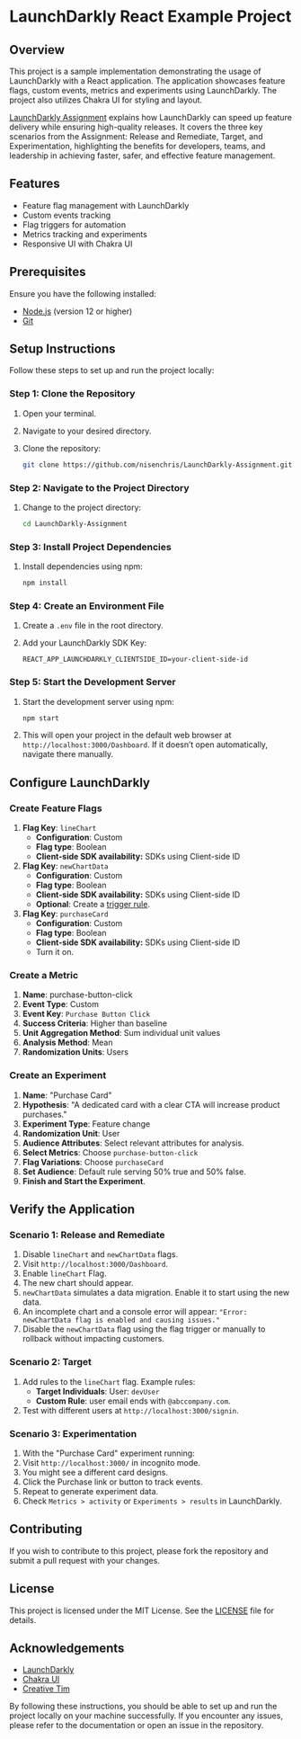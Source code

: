 # LaunchDarkly React Example Project

## Overview

This project is a sample implementation demonstrating the usage of LaunchDarkly with a React application. The application showcases feature flags, custom events, metrics and experiments using LaunchDarkly. The project also utilizes Chakra UI for styling and layout.

[LaunchDarkly Assignment](docs/LaunchDarkly%20Assignment.md) explains how LaunchDarkly can speed up feature delivery while ensuring high-quality releases. It covers the three key scenarios from the Assignment: Release and Remediate, Target, and Experimentation, highlighting the benefits for developers, teams, and leadership in achieving faster, safer, and effective feature management.

## Features

- Feature flag management with LaunchDarkly
- Custom events tracking
- Flag triggers for automation
- Metrics tracking and experiments
- Responsive UI with Chakra UI

## Prerequisites

Ensure you have the following installed:

- [Node.js](https://nodejs.org/) (version 12 or higher)
- [Git](https://git-scm.com/)

## Setup Instructions

Follow these steps to set up and run the project locally:

### Step 1: Clone the Repository

1. Open your terminal.
2. Navigate to your desired directory.
3. Clone the repository:

   ```bash
   git clone https://github.com/nisenchris/LaunchDarkly-Assignment.git
   ```

### Step 2: Navigate to the Project Directory

1. Change to the project directory:

   ```bash
   cd LaunchDarkly-Assignment
   ```

### Step 3: Install Project Dependencies

1. Install dependencies using npm:

   ```bash
   npm install
   ```

### Step 4: Create an Environment File

1. Create a `.env` file in the root directory.
2. Add your LaunchDarkly SDK Key:

   ```env
   REACT_APP_LAUNCHDARKLY_CLIENTSIDE_ID=your-client-side-id
   ```

### Step 5: Start the Development Server

1. Start the development server using npm:

   ```bash
   npm start
   ```

2. This will open your project in the default web browser at `http://localhost:3000/Dashboard`. If it doesn’t open automatically, navigate there manually.

## Configure LaunchDarkly

### Create Feature Flags
1. **Flag Key**: `lineChart`
   - **Configuration**: Custom
   - **Flag type**: Boolean
   - **Client-side SDK availability:** SDKs using Client-side ID
2. **Flag Key**: `newChartData`
   - **Configuration**: Custom
   - **Flag type**: Boolean
   - **Client-side SDK availability:** SDKs using Client-side ID
   - **Optional**: Create a [trigger rule](https://docs.launchdarkly.com/home/releases/triggers?site=launchDarkly#create-flag-triggers). 
3. **Flag Key**: `purchaseCard`
   - **Configuration**: Custom
   - **Flag type**: Boolean
   - **Client-side SDK availability:** SDKs using Client-side ID
   - Turn it on.
### Create a Metric

1. **Name**: purchase-button-click
2. **Event Type**: Custom
3. **Event Key**: `Purchase Button Click`
4. **Success Criteria**: Higher than baseline
5. **Unit Aggregation Method**: Sum individual unit values
6. **Analysis Method**: Mean
7. **Randomization Units**: Users

### Create an Experiment
1. **Name**: "Purchase Card"
2. **Hypothesis**: "A dedicated card with a clear CTA will increase product purchases."
3. **Experiment Type**: Feature change
4. **Randomization Unit**: User
5. **Audience Attributes**: Select relevant attributes for analysis.
6. **Select Metrics**: Choose `purchase-button-click`
7. **Flag Variations**: Choose `purchaseCard`
8. **Set Audience**: Default rule serving 50% true and 50% false.
9. **Finish and Start the Experiment**.

## Verify the Application

### Scenario 1: Release and Remediate
1. Disable `lineChart` and `newChartData` flags.
2. Visit `http://localhost:3000/Dashboard`.
3. Enable `lineChart` Flag.
4. The new chart should appear.
5. `newChartData` simulates a data migration. Enable it to start using the new data.
6. An incomplete chart and a console error will appear: `"Error: newChartData flag is enabled and causing issues."`
7. Disable the `newChartData` flag using the flag trigger or manually to rollback without impacting customers.

### Scenario 2: Target
1. Add rules to the `lineChart` flag. Example rules:
   - **Target Individuals**: User: `devUser`
   - **Custom Rule**: user email ends with `@abccompany.com`.
2. Test with different users at `http://localhost:3000/signin`.

### Scenario 3: Experimentation
1. With the "Purchase Card" experiment running:
2. Visit `http://localhost:3000/` in incognito mode.
3. You might see a different card designs.
4. Click the Purchase link or button to track events.
5. Repeat to generate experiment data.
5. Check `Metrics > activity` or `Experiments > results` in LaunchDarkly.

## Contributing

If you wish to contribute to this project, please fork the repository and submit a pull request with your changes.

## License

This project is licensed under the MIT License. See the [LICENSE](LICENSE) file for details.

## Acknowledgements

- [LaunchDarkly](https://launchdarkly.com/)
- [Chakra UI](https://chakra-ui.com/)
- [Creative Tim](https://www.creative-tim.com/)

By following these instructions, you should be able to set up and run the project locally on your machine successfully. If you encounter any issues, please refer to the documentation or open an issue in the repository.